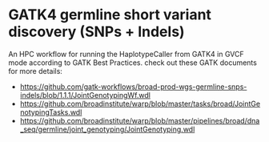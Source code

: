 # GATK4 germline short variant discovery (SNPs + Indels)

An HPC workflow for running the HaplotypeCaller from GATK4 in GVCF mode according to GATK Best Practices.
check out these GATK documents for more details:

- https://github.com/gatk-workflows/broad-prod-wgs-germline-snps-indels/blob/1.1.1/JointGenotypingWf.wdl
- https://github.com/broadinstitute/warp/blob/master/tasks/broad/JointGenotypingTasks.wdl
- https://github.com/broadinstitute/warp/blob/master/pipelines/broad/dna_seq/germline/joint_genotyping/JointGenotyping.wdl
